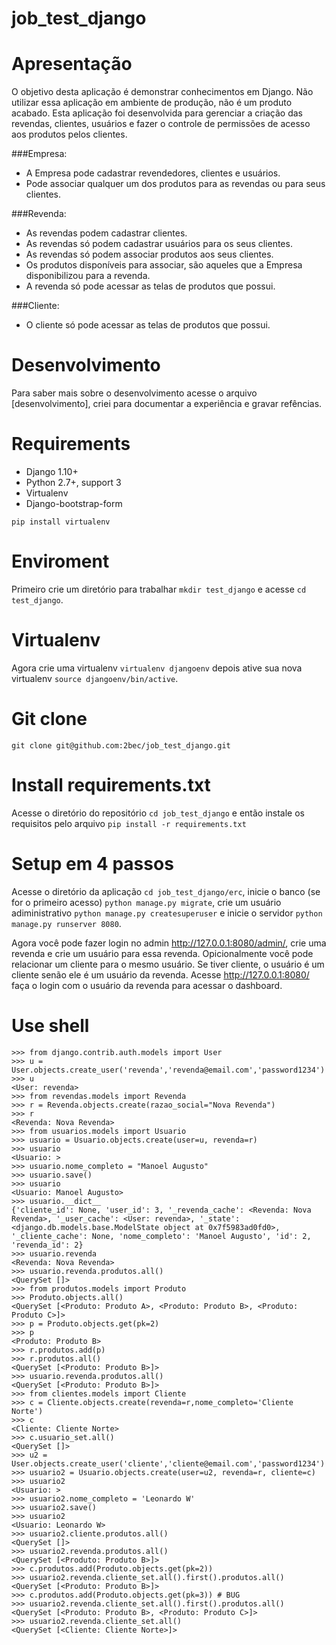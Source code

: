 # job_test_django

# Apresentação
O objetivo desta aplicação é demonstrar conhecimentos em Django. Não utilizar essa aplicação em ambiente de produção, não é um produto acabado.
Esta aplicação foi desenvolvida para gerenciar a criação das revendas, clientes, usuários e fazer o controle de permissões de acesso aos produtos pelos clientes.

###Empresa:
- A Empresa pode cadastrar revendedores, clientes e usuários.
- Pode associar qualquer um dos produtos para as revendas ou para seus clientes.

###Revenda:
- As revendas podem cadastrar clientes.
- As revendas só podem cadastrar usuários para os seus clientes.
- As revendas só podem associar produtos aos seus clientes.
- Os produtos disponíveis para associar, são aqueles que a Empresa disponibilizou para a revenda.
- A revenda só pode acessar as telas de produtos que possui.

###Cliente:
- O cliente só pode acessar as telas de produtos que possui.

# Desenvolvimento
Para saber mais sobre o desenvolvimento acesse o arquivo [desenvolvimento], criei para documentar a experiência e gravar refências.

# Requirements
- Django 1.10+
- Python 2.7+, support 3
- Virtualenv
- Django-bootstrap-form

```
pip install virtualenv

```

# Enviroment
Primeiro crie um diretório para trabalhar ` mkdir test_django ` e acesse ` cd test_django `.

# Virtualenv
Agora crie uma virtualenv ` virtualenv djangoenv ` depois ative sua nova virtualenv ` source djangoenv/bin/active `.

# Git clone
` git clone git@github.com:2bec/job_test_django.git `

# Install requirements.txt
Acesse o diretório do repositório ` cd job_test_django ` e então instale os requisitos pelo arquivo ` pip install -r requirements.txt `

# Setup em 4 passos
Acesse o diretório da aplicação ` cd job_test_django/erc `, inicie o banco (se for o primeiro acesso) ` python manage.py migrate `, crie um usuário adiministrativo ` python manage.py createsuperuser ` e inicie o servidor ` python manage.py runserver 8080 `.

Agora você pode fazer login no admin http://127.0.0.1:8080/admin/, crie uma revenda e crie um usuário para essa revenda. Opicionalmente você pode relacionar um cliente para o mesmo usuário. Se tiver cliente, o usuário é um cliente senão ele é um usuário da revenda. Acesse http://127.0.0.1:8080/ faça o login com o usuário da revenda para acessar o dashboard.

# Use shell
```
>>> from django.contrib.auth.models import User
>>> u = User.objects.create_user('revenda','revenda@email.com','password1234')
>>> u
<User: revenda>
>>> from revendas.models import Revenda
>>> r = Revenda.objects.create(razao_social="Nova Revenda")
>>> r
<Revenda: Nova Revenda>
>>> from usuarios.models import Usuario
>>> usuario = Usuario.objects.create(user=u, revenda=r)
>>> usuario
<Usuario: >
>>> usuario.nome_completo = "Manoel Augusto"
>>> usuario.save()
>>> usuario
<Usuario: Manoel Augusto>
>>> usuario.__dict__
{'cliente_id': None, 'user_id': 3, '_revenda_cache': <Revenda: Nova Revenda>, '_user_cache': <User: revenda>, '_state': <django.db.models.base.ModelState object at 0x7f5983ad0fd0>, '_cliente_cache': None, 'nome_completo': 'Manoel Augusto', 'id': 2, 'revenda_id': 2}
>>> usuario.revenda
<Revenda: Nova Revenda>
>>> usuario.revenda.produtos.all()
<QuerySet []>
>>> from produtos.models import Produto
>>> Produto.objects.all()
<QuerySet [<Produto: Produto A>, <Produto: Produto B>, <Produto: Produto C>]>
>>> p = Produto.objects.get(pk=2)
>>> p
<Produto: Produto B>
>>> r.produtos.add(p)
>>> r.produtos.all()
<QuerySet [<Produto: Produto B>]>
>>> usuario.revenda.produtos.all()
<QuerySet [<Produto: Produto B>]>
>>> from clientes.models import Cliente
>>> c = Cliente.objects.create(revenda=r,nome_completo='Cliente Norte')
>>> c
<Cliente: Cliente Norte>
>>> c.usuario_set.all()
<QuerySet []>
>>> u2 = User.objects.create_user('cliente','cliente@email.com','password1234')
>>> usuario2 = Usuario.objects.create(user=u2, revenda=r, cliente=c)
>>> usuario2
<Usuario: >
>>> usuario2.nome_completo = 'Leonardo W'
>>> usuario2.save()
>>> usuario2
<Usuario: Leonardo W>
>>> usuario2.cliente.produtos.all()
<QuerySet []>
>>> usuario2.revenda.produtos.all()
<QuerySet [<Produto: Produto B>]>
>>> c.produtos.add(Produto.objects.get(pk=2))
>>> usuario2.revenda.cliente_set.all().first().produtos.all()
<QuerySet [<Produto: Produto B>]>
>>> c.produtos.add(Produto.objects.get(pk=3)) # BUG
>>> usuario2.revenda.cliente_set.all().first().produtos.all()
<QuerySet [<Produto: Produto B>, <Produto: Produto C>]>
>>> usuario2.revenda.cliente_set.all()
<QuerySet [<Cliente: Cliente Norte>]>
```